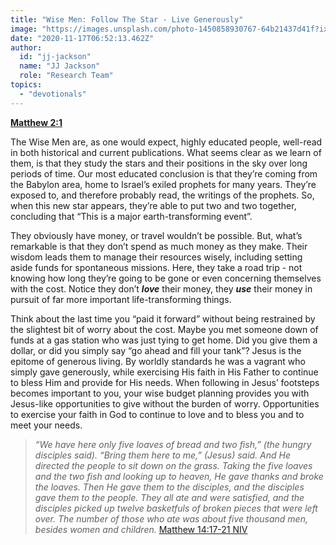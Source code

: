```yaml
---
title: "Wise Men: Follow The Star - Live Generously"
image: "https://images.unsplash.com/photo-1450858930767-64b21437d41f?ixlib=rb-1.2.1&amp;q=85&amp;fm=jpg&amp;crop=entropy&amp;cs=srgb&amp;ixid=eyJhcHBfaWQiOjk2NjF9"
date: "2020-11-17T06:52:13.462Z"
author:
  id: "jj-jackson"
  name: "JJ Jackson"
  role: "Research Team"
topics:
  - "devotionals"
---
```

[**Matthew 2:1**][1]

The Wise Men are, as one would expect, highly educated people, well-read in both historical and current publications. What seems clear as we learn of them, is that they study the stars and their positions in the sky over long periods of time.  Our most educated conclusion is that they’re coming from the Babylon area, home to Israel’s exiled prophets for many years. They’re exposed to, and therefore probably read, the writings of the prophets.  So, when this new star appears, they’re able to put two and two together, concluding that “This is a major earth-transforming event”.

They obviously have money, or travel wouldn’t be possible. But, what’s remarkable is that they don’t spend as much money as they make. Their wisdom leads them to manage their resources wisely, including setting aside funds for spontaneous missions. Here, they take a road trip - not knowing how long they’re going to be gone or even concerning themselves with the cost. Notice they don’t _**love**_ their money, they _**use**_ their money in pursuit of far more important life-transforming things.

Think about the last time you “paid it forward” without being restrained by the slightest bit of worry about the cost. Maybe you met someone down of funds at a gas station who was just tying to get home. Did you give them a dollar, or did you simply say “go ahead and fill your tank”?  Jesus is the epitome of generous living.  By worldly standards he was a vagrant who simply gave generously, while exercising His faith in His Father to continue to bless Him and provide for His needs.  When following in Jesus’ footsteps becomes important to you, your wise budget planning provides you with Jesus-like opportunities to give without the burden of worry.  Opportunities to exercise your faith in God to continue to love and to bless you and to meet your needs.

> _“We have here only five loaves of bread and two fish,” (the hungry disciples said). “Bring them here to me,” (Jesus) said. And He directed the people to sit down on the grass. Taking the five loaves and the two fish and looking up to heaven, He gave thanks and broke the loaves. Then He gave them to the disciples, and the disciples gave them to the people. They all ate and were satisfied, and the disciples picked up twelve basketfuls of broken pieces that were left over. The number of those who ate was about five thousand men, besides women and children._ [Matthew 14:17-21 NIV][2]

[1]: https://www.biblegateway.com/passage/?search=Matthew+2%3A1&version=NKJV
[2]: https://www.biblegateway.com/passage/?search=Matthew+14%3A17-21&version=NIV
